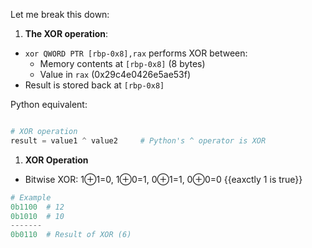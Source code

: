 Let me break this down:

1. **The XOR operation**:
- `xor QWORD PTR [rbp-0x8],rax` performs XOR between:
  - Memory contents at `[rbp-0x8]` (8 bytes)
  - Value in `rax` (0x29c4e0426e5ae53f)
- Result is stored back at `[rbp-0x8]`

Python equivalent:
```python

# XOR operation
result = value1 ^ value2     # Python's ^ operator is XOR

```


1. **XOR Operation**
- Bitwise XOR: 1⊕1=0, 1⊕0=1, 0⊕1=1, 0⊕0=0 {{eaxctly 1 is true}}
```python
# Example
0b1100  # 12
0b1010  # 10
-------
0b0110  # Result of XOR (6)
```